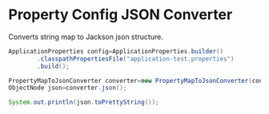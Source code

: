 # Property Config JSON Converter

Converts string map to Jackson json structure.

```java
ApplicationProperties config=ApplicationProperties.builder()
        .classpathPropertiesFile("application-test.properties")
        .build();

PropertyMapToJsonConverter converter=new PropertyMapToJsonConverter(config.map());
ObjectNode json=converter.json();

System.out.println(json.toPrettyString());
```
